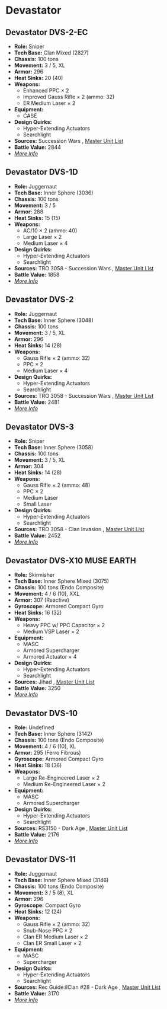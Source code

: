 # Devastator 

## Devastator DVS-2-EC 

- **Role:** Sniper 
- **Tech Base:** Clan Mixed (2827) 
- **Chassis:** 100 tons 
- **Movement:** 3 / 5, XL 
- **Armor:** 296 
- **Heat Sinks:** 20 (40) 
- **Weapons:** 
  - Enhanced PPC × 2 
  - Improved Gauss Rifle × 2 (ammo: 32) 
  - ER Medium Laser × 2 
- **Equipment:** 
  - CASE 
- **Design Quirks:** 
  - Hyper-Extending Actuators 
  - Searchlight 
- **Sources:** Succession Wars , [Master Unit List](http://masterunitlist.info/Unit/Details/7686) 
- **Battle Value:** 2844 
- [*More Info*](devastator/devastator_dvs-2-ec.md) 

## Devastator DVS-1D 

- **Role:** Juggernaut 
- **Tech Base:** Inner Sphere (3036) 
- **Chassis:** 100 tons 
- **Movement:** 3 / 5 
- **Armor:** 288 
- **Heat Sinks:** 15 (15) 
- **Weapons:** 
  - AC/10 × 2 (ammo: 40) 
  - Large Laser × 2 
  - Medium Laser × 4 
- **Design Quirks:** 
  - Hyper-Extending Actuators 
  - Searchlight 
- **Sources:** TRO 3058 - Succession Wars , [Master Unit List](http://masterunitlist.info/Unit/Details/893) 
- **Battle Value:** 1858 
- [*More Info*](devastator/devastator_dvs-1d.md) 

## Devastator DVS-2 

- **Role:** Juggernaut 
- **Tech Base:** Inner Sphere (3048) 
- **Chassis:** 100 tons 
- **Movement:** 3 / 5, XL 
- **Armor:** 296 
- **Heat Sinks:** 14 (28) 
- **Weapons:** 
  - Gauss Rifle × 2 (ammo: 32) 
  - PPC × 2 
  - Medium Laser × 4 
- **Design Quirks:** 
  - Hyper-Extending Actuators 
  - Searchlight 
- **Sources:** TRO 3058 - Succession Wars , [Master Unit List](http://masterunitlist.info/Unit/Details/894) 
- **Battle Value:** 2481 
- [*More Info*](devastator/devastator_dvs-2.md) 

## Devastator DVS-3 

- **Role:** Sniper 
- **Tech Base:** Inner Sphere (3058) 
- **Chassis:** 100 tons 
- **Movement:** 3 / 5, XL 
- **Armor:** 304 
- **Heat Sinks:** 14 (28) 
- **Weapons:** 
  - Gauss Rifle × 2 (ammo: 48) 
  - PPC × 2 
  - Medium Laser 
  - Small Laser 
- **Design Quirks:** 
  - Hyper-Extending Actuators 
  - Searchlight 
- **Sources:** TRO 3058 - Clan Invasion , [Master Unit List](http://masterunitlist.info/Unit/Details/895) 
- **Battle Value:** 2452 
- [*More Info*](devastator/devastator_dvs-3.md) 

## Devastator DVS-X10 MUSE EARTH 

- **Role:** Skirmisher 
- **Tech Base:** Inner Sphere Mixed (3075) 
- **Chassis:** 100 tons (Endo Composite) 
- **Movement:** 4 / 6 (10), XXL 
- **Armor:** 307 (Reactive) 
- **Gyroscope:** Armored Compact Gyro 
- **Heat Sinks:** 16 (32) 
- **Weapons:** 
  - Heavy PPC w/ PPC Capacitor × 2 
  - Medium VSP Laser × 2 
- **Equipment:** 
  - MASC 
  - Armored Supercharger 
  - Armored Actuator × 4 
- **Design Quirks:** 
  - Hyper-Extending Actuators 
  - Searchlight 
- **Sources:** Jihad , [Master Unit List](http://masterunitlist.info/Unit/Details/896) 
- **Battle Value:** 3250 
- [*More Info*](devastator/devastator_dvs-x10_muse_earth.md) 

## Devastator DVS-10 

- **Role:** Undefined 
- **Tech Base:** Inner Sphere (3142) 
- **Chassis:** 100 tons (Endo Composite) 
- **Movement:** 4 / 6 (10), XL 
- **Armor:** 295 (Ferro Fibrous) 
- **Gyroscope:** Armored Compact Gyro 
- **Heat Sinks:** 18 (36) 
- **Weapons:** 
  - Large Re-Engineered Laser × 2 
  - Medium Re-Engineered Laser × 2 
- **Equipment:** 
  - MASC 
  - Armored Supercharger 
- **Design Quirks:** 
  - Hyper-Extending Actuators 
  - Searchlight 
- **Sources:** RS3150 - Dark Age , [Master Unit List](http://masterunitlist.info/Unit/Details/7984) 
- **Battle Value:** 2176 
- [*More Info*](devastator/devastator_dvs-10.md) 

## Devastator DVS-11 

- **Role:** Juggernaut 
- **Tech Base:** Inner Sphere Mixed (3146) 
- **Chassis:** 100 tons (Endo Composite) 
- **Movement:** 3 / 5 (8), XL 
- **Armor:** 296 
- **Gyroscope:** Compact Gyro 
- **Heat Sinks:** 12 (24) 
- **Weapons:** 
  - Gauss Rifle × 2 (ammo: 32) 
  - Snub-Nose PPC × 2 
  - Clan ER Medium Laser × 2 
  - Clan ER Small Laser × 2 
- **Equipment:** 
  - MASC 
  - Supercharger 
- **Design Quirks:** 
  - Hyper-Extending Actuators 
  - Searchlight 
- **Sources:** Rec Guide:ilClan #28 - Dark Age , [Master Unit List](http://masterunitlist.info/Unit/Details/9377) 
- **Battle Value:** 3170 
- [*More Info*](devastator/devastator_dvs-11.md) 

